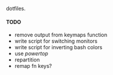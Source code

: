 dotfiles.

 #### TODO
  - remove output from keymaps function
  - write script for switching monitors
  - write script for inverting bash colors
  - use _powertop_
  - repartition
  - remap fn keys?
